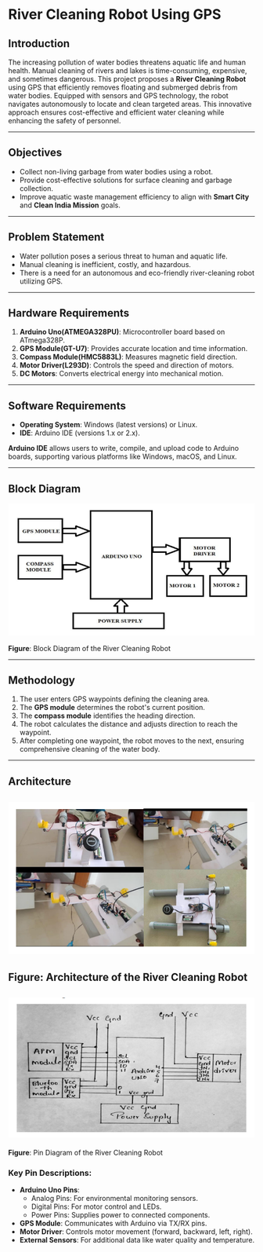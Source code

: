 # River Cleaning Robot Using GPS

## Introduction

The increasing pollution of water bodies threatens aquatic life and human health. Manual cleaning of rivers and lakes is time-consuming, expensive, and sometimes dangerous. This project proposes a **River Cleaning Robot** using GPS that efficiently removes floating and submerged debris from water bodies. Equipped with sensors and GPS technology, the robot navigates autonomously to locate and clean targeted areas. This innovative approach ensures cost-effective and efficient water cleaning while enhancing the safety of personnel.

---

## Objectives

- Collect non-living garbage from water bodies using a robot.
- Provide cost-effective solutions for surface cleaning and garbage collection.
- Improve aquatic waste management efficiency to align with **Smart City** and **Clean India Mission** goals.

---

## Problem Statement

- Water pollution poses a serious threat to human and aquatic life.
- Manual cleaning is inefficient, costly, and hazardous.
- There is a need for an autonomous and eco-friendly river-cleaning robot utilizing GPS.

---

## Hardware Requirements

1. **Arduino Uno(ATMEGA328PU)**: Microcontroller board based on ATmega328P.
2. **GPS Module(GT-U7)**: Provides accurate location and time information.
3. **Compass Module(HMC5883L)**: Measures magnetic field direction.
4. **Motor Driver(L293D)**: Controls the speed and direction of motors.
5. **DC Motors**: Converts electrical energy into mechanical motion.

---

## Software Requirements

- **Operating System**: Windows (latest versions) or Linux.
- **IDE**: Arduino IDE (versions 1.x or 2.x).

**Arduino IDE** allows users to write, compile, and upload code to Arduino boards, supporting various platforms like Windows, macOS, and Linux.

---

## Block Diagram

![Block Diagram](https://github.com/Aishwaryan172/River-Cleaning-Robot-Using-GPS/blob/main/Block%20Diagram%20of%20the%20River%20Cleaning%20Robot.png)

**Figure**: Block Diagram of the River Cleaning Robot

---

## Methodology

1. The user enters GPS waypoints defining the cleaning area.
2. The **GPS module** determines the robot's current position.
3. The **compass module** identifies the heading direction.
4. The robot calculates the distance and adjusts direction to reach the waypoint.
5. After completing one waypoint, the robot moves to the next, ensuring comprehensive cleaning of the water body.

---

## Architecture

![Architecture](https://github.com/Aishwaryan172/River-Cleaning-Robot-Using-GPS/blob/main/Architecture%20of%20the%20River%20Cleaning%20Robot.png)
---
**Figure**: Architecture of the River Cleaning Robot
---
![Pin Diagram](https://github.com/Aishwaryan172/River-Cleaning-Robot-Using-GPS/blob/main/Pin%20Diagram%20of%20the%20River%20Cleaning%20Robot.png)
---
**Figure**: Pin Diagram of the River Cleaning Robot

### Key Pin Descriptions:
- **Arduino Uno Pins**:
  - Analog Pins: For environmental monitoring sensors.
  - Digital Pins: For motor control and LEDs.
  - Power Pins: Supplies power to connected components.
- **GPS Module**: Communicates with Arduino via TX/RX pins.
- **Motor Driver**: Controls motor movement (forward, backward, left, right).
- **External Sensors**: For additional data like water quality and temperature.
